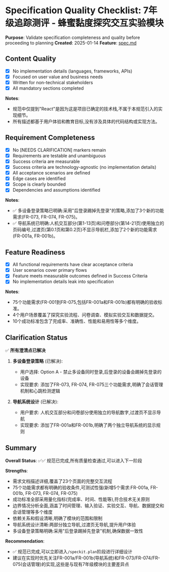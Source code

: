 # Specification Quality Checklist: 7年级追踪测评 - 蜂蜜黏度探究交互实验模块

**Purpose**: Validate specification completeness and quality before proceeding to planning
**Created**: 2025-01-14
**Feature**: [spec.md](../spec.md)

## Content Quality

- [x] No implementation details (languages, frameworks, APIs)
- [x] Focused on user value and business needs
- [x] Written for non-technical stakeholders
- [x] All mandatory sections completed

**Notes**:
- 规范中仅提到"React"是因为这是项目已确定的技术栈,不属于本规范引入的实现细节。
- 所有描述都基于用户体验和教育目标,没有涉及具体的代码结构或实现方法。

## Requirement Completeness

- [x] No [NEEDS CLARIFICATION] markers remain
- [x] Requirements are testable and unambiguous
- [x] Success criteria are measurable
- [x] Success criteria are technology-agnostic (no implementation details)
- [x] All acceptance scenarios are defined
- [x] Edge cases are identified
- [x] Scope is clearly bounded
- [x] Dependencies and assumptions identified

**Notes**:
- ✅ 多设备登录策略已明确:采用"后登录踢掉先登录"的策略,添加了3个新的功能需求(FR-073, FR-074, FR-075)。
- ✅ 导航系统已明确:人机交互部分(第1-13页)和问卷部分(第14-21页)使用独立的页码编号,过渡页(第0.1页和第0.2页)不显示导航栏,添加了2个新的功能需求(FR-001a, FR-001b)。

## Feature Readiness

- [x] All functional requirements have clear acceptance criteria
- [x] User scenarios cover primary flows
- [x] Feature meets measurable outcomes defined in Success Criteria
- [x] No implementation details leak into specification

**Notes**:
- 75个功能需求(FR-001到FR-075,包括FR-001a和FR-001b)都有明确的验收标准。
- 4个用户场景覆盖了探究实验流程、问卷调查、模拟实验交互和数据提交。
- 10个成功标准包含了完成率、准确性、性能和易用性等多个维度。

## Clarification Status

✅ **所有澄清点已解决**

1. **多设备登录策略** (已解决):
   - 用户选择: Option A - 禁止多设备同时登录,后登录的设备会踢掉先登录的设备
   - 实现要求: 添加了FR-073, FR-074, FR-075三个功能需求,明确了会话管理机制和心跳检测逻辑

2. **导航系统设计** (已解决):
   - 用户要求: 人机交互部分和问卷部分使用独立的导航数字,过渡页不显示导航
   - 实现要求: 添加了FR-001a和FR-001b,明确了两个独立导航系统的显示规则

## Summary

**Overall Status**: ✅✅ 规范已完成,所有质量检查通过,可以进入下一阶段

**Strengths**:
- 需求文档描述详细,覆盖了23个页面的完整交互流程
- 75个功能需求都有明确的验收条件,可测试性强(新增5个需求:FR-001a, FR-001b, FR-073, FR-074, FR-075)
- 成功标准全部采用量化指标(完成率、时间、性能等),符合技术无关原则
- 边界情况分析全面,涵盖了时间管理、输入验证、实验交互、导航、数据提交和会话管理等多个维度
- 依赖关系和假设清晰,明确了模块的范围和限制
- 导航系统设计清晰:两部分独立导航,过渡页无导航,提升用户体验
- 多设备登录策略明确:采用"后登录踢掉先登录"机制,确保数据一致性

**Recommendation**:
- ✅ 规范已完成,可以立即进入`/speckit.plan`阶段进行详细设计
- 建议在实现时优先关注FR-001a/FR-001b(导航系统)和FR-073/FR-074/FR-075(会话管理)的实现,这些是与现有7年级模块的主要差异点
